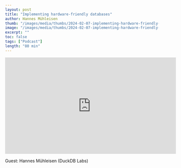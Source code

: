 ```yaml
---
layout: post
title: "Implementing hardware-friendly databases"
author: Hannes Mühleisen
thumb: "/images/media/thumbs/2024-02-07-implementing-hardware-friendly-databases.png"
image: "/images/media/thumbs/2024-02-07-implementing-hardware-friendly-databases.png"
excerpt: ""
toc: false
tags: ["Podcast"]
length: "80 min"
---
```


<div class="video-container">
<iframe width="560" height="315" src="https://www.youtube-nocookie.com/embed/pZV9FvdKmLc?si=7nUCLymvtVwG51nc" title="YouTube video player" frameborder="0" allow="accelerometer; autoplay; clipboard-write; encrypted-media; gyroscope; picture-in-picture; web-share" referrerpolicy="strict-origin-when-cross-origin" allowfullscreen></iframe>
</div>

Guest: Hannes Mühleisen (DuckDB Labs)
